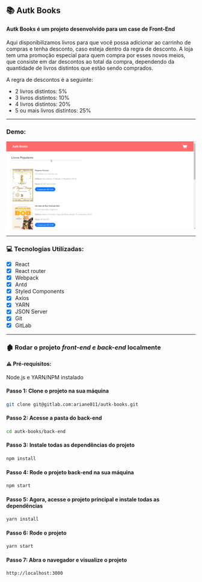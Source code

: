 ## :books: Autk Books

#### Autk Books é um projeto desenvolvido para um case de Front-End

Aqui disponibilizamos livros para que você possa adicionar ao carrinho de compras e tenha desconto, caso esteja dentro da regra de desconto. A loja tem uma promoção especial para quem compra por esses novos meios, que consiste em dar descontos ao total da compra, dependendo da quantidade de livros distintos que estão sendo comprados.

A regra de descontos é a seguinte:

- 2 livros distintos: 5%
- 3 livros distintos: 10%
- 4 livros distintos: 20%
- 5 ou mais livros distintos: 25%

---



### Demo:

![demo](./src/assets/gifs/demo.gif)

****

### 💻 Tecnologias Utilizadas:

- [x] React
- [x] React router
- [x] Webpack
- [x] Antd
- [x] Styled Components
- [x] Axios
- [x] YARN
- [x] JSON Server
- [x] Git
- [x] GitLab

---

### 🏚️ Rodar o projeto _front-end e back-end_ localmente

#### ⚠️ Pré-requisitos:

Node.js e YARN/NPM instalado

#### Passo 1: Clone o projeto na sua máquina

```sh
git clone git@gitlab.com:ariane011/autk-books.git
```

#### Passo 2: Acesse a pasta do back-end

```sh
cd autk-books/back-end
```

#### Passo 3: Instale todas as dependências do projeto

```sh
npm install
```

#### Passo 4: Rode o projeto back-end na sua máquina

```sh
npm start
```

#### Passo 5: Agora, acesse o projeto principal e instale todas as dependências

```sh
yarn install
```

#### Passo 6: Rode o projeto 

```sh
yarn start
```

#### Passo 7: Abra o navegador e visualize o projeto

```sh
http://localhost:3000
```
